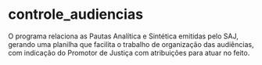 # controle_audiencias

O programa relaciona as Pautas Analítica e Sintética emitidas pelo SAJ, gerando uma planilha que facilita o trabalho de organização das audiências, com indicação do Promotor de Justiça com atribuições para atuar no feito.
